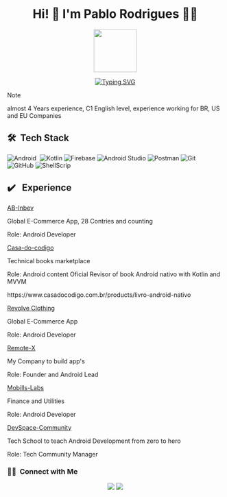 <h1 align="center">Hi! 👋 I'm Pablo Rodrigues 👨‍💻	 </h1> 

<p align="center">
<img src="https://media.giphy.com/media/v1.Y2lkPTc5MGI3NjExcG5wYXVpcWQ5ZWl6cmY2aGJkbWt6NTRrNDViN3Axanp5cmYwMHR2cSZlcD12MV9pbnRlcm5hbF9naWZfYnlfaWQmY3Q9cw/sLoRDJqV5XoOScXOuH/giphy.gif" width="100">
</p>

<p align="center">
<a href="https://git.io/typing-svg"><img src="https://readme-typing-svg.demolab.com?font=Fira+Code&weight=500&size=40&pause=10&color=42F746&center=true&random=true&width=435&height=60&lines=Android+%7C+Kotlin;Jetpack+Compose;Firebase;MVI+%7C+MVVM;KOIN+%7C+HILT;C2+%7C+ENGLISH" alt="Typing SVG" /></a></p>

> [!NOTE]
> almost 4 Years experience, C1 English level, experience working for BR, US and EU Companies
## 🛠 &nbsp;Tech Stack

![Android](https://img.shields.io/badge/Android-3DDC84?style=for-the-badge&logo=android&logoColor=white)&nbsp;
![Kotlin](https://img.shields.io/badge/kotlin-%237F52FF.svg?style=for-the-badge&logo=kotlin&logoColor=white)
![Firebase](https://img.shields.io/badge/firebase-ffca28?style=for-the-badge&logo=firebase&logoColor=black)
![Android Studio](https://img.shields.io/badge/android%20studio-346ac1?style=for-the-badge&logo=android%20studio&logoColor=white)
![Postman](https://img.shields.io/badge/Postman-FF6C37?style=for-the-badge&logo=postman&logoColor=white)
![Git](https://img.shields.io/badge/git-%23F05033.svg?style=for-the-badge&logo=git&logoColor=white)&nbsp;
![GitHub](https://img.shields.io/badge/github-%23121011.svg?style=for-the-badge&logo=github&logoColor=white)
![ShellScrip](https://img.shields.io/badge/Shell_Script-121011?style=for-the-badge&logo=gnu-bash&logoColor=white)

## ✔️ &nbsp; Experience
[AB-Inbev](https://www.linkedin.com/company/ab-inbev/) 
<p>
Global E-Commerce App, 28 Contries and counting
 <p>
Role: Android Developer
  </p>
</p>

[Casa-do-codigo](https://www.casadocodigo.com.br) 
<p>
Technical books marketplace
 <p>
Role: Android content Oficial Revisor of book Android nativo with Kotlin and MVVM
 </p>
https://www.casadocodigo.com.br/products/livro-android-nativo
</p>

[Revolve Clothing](https://www.linkedin.com/company/ab-inbev/](https://www.linkedin.com/company/revolve-/))
<p>
Global E-Commerce App
 <p>
Role: Android Developer
  </p>
</p>

[Remote-X](https://www.linkedin.com/company/remote-x/)
<p>
My Company to build app's
 <p>
Role: Founder and Android Lead
  </p>
</p>

[Mobills-Labs](https://www.linkedin.com/company/mobills-labs/)
<p>
Finance and Utilities
 <p>
Role: Android Developer
  </p>
</p>

[DevSpace-Community](https://www.linkedin.com/company/comunidadedevspace/posts/?feedView=all)
<p>
Tech School to teach Android Development from zero to hero 
 <p>
Role: Tech Community Manager
  </p>
</p>
  
  ### 🤝🏻 &nbsp;Connect with Me

<p align="center">
<a href="https://www.linkedin.com/in/pablo-rodrigues-dev/"><img src="https://img.shields.io/badge/linkedin-%230077B5.svg?style=for-the-badge&logo=linkedin&logoColor=white"/></a>
<a href="mailto:pablo.rodriguesdev@gmail.com"><img src="https://img.shields.io/badge/Gmail-D14836?style=for-the-badge&logo=gmail&logoColor=white"/></a>
